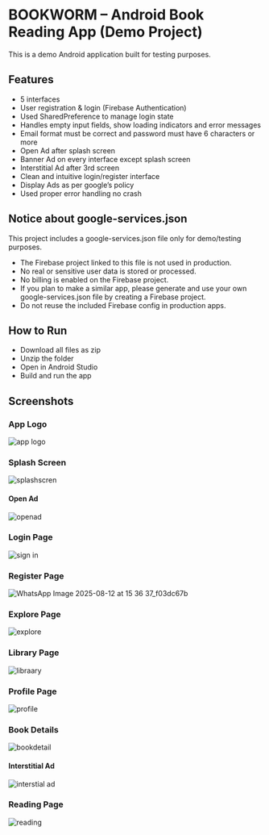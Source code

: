 # BOOKWORM – Android Book Reading App (Demo Project)
This is a demo Android application built for testing purposes.

## Features
- 5 interfaces
- User registration & login (Firebase Authentication)
- Used SharedPreference to manage login state
- Handles empty input fields, show loading indicators and error messages
- Email format must be correct and password must have 6 characters or more
- Open Ad after splash screen
- Banner Ad on every interface except splash screen
- Interstitial Ad after 3rd screen
- Clean and intuitive login/register interface
- Display Ads as per google’s policy
- Used proper error handling no crash

## Notice about google-services.json
This project includes a google-services.json file only for demo/testing purposes.

- The Firebase project linked to this file is not used in production.
- No real or sensitive user data is stored or processed.
- No billing is enabled on the Firebase project.
- If you plan to make a similar app, please generate and use your own google-services.json file by creating a Firebase project.
- Do not reuse the included Firebase config in production apps.

## How to Run
- Download all files as zip
- Unzip the folder
- Open in Android Studio
- Build and run the app

## Screenshots

### App Logo
![app logo](https://github.com/user-attachments/assets/966df02c-4c4b-44f5-abc5-4c549cb4b676)

### Splash Screen
![splashscren](https://github.com/user-attachments/assets/9b3a1bfd-bd7c-4ded-8afb-f96ad9300b17)

#### Open Ad
![openad](https://github.com/user-attachments/assets/9c546542-9976-47f1-956d-7228777f341e)

### Login Page
![sign in](https://github.com/user-attachments/assets/2f3b0b75-dbe0-47c2-8fcb-e8238c4db3b5)

### Register Page
![WhatsApp Image 2025-08-12 at 15 36 37_f03dc67b](https://github.com/user-attachments/assets/a8bb8e1c-7c3f-4cab-90f4-3f983ebaefbc)

### Explore Page
![explore](https://github.com/user-attachments/assets/62b24c10-9b80-40b6-a4de-a00d1d334453)

### Library Page
![libraary](https://github.com/user-attachments/assets/0c256f6c-3d0c-4325-942a-63d62d268dde)

### Profile Page
![profile ](https://github.com/user-attachments/assets/f3d7e609-abbf-42b8-8902-10fa0def166c)

### Book Details
![bookdetail](https://github.com/user-attachments/assets/66e7a7fd-fb17-4ba8-a318-110c529f9917)

#### Interstitial Ad
![interstial ad](https://github.com/user-attachments/assets/42ef1636-e423-4c4b-898c-49c2ef1df9f8)

### Reading Page
![reading](https://github.com/user-attachments/assets/ff62aa87-b166-435b-9b4a-49bdb9e7cfe5)

